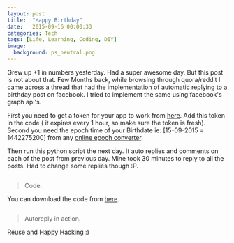 ```yaml
---
layout: post
title:  "Happy Birthday"
date:   2015-09-16 00:00:33
categories: Tech
tags: [Life, Learning, Coding, DIY]
image:
  background: ps_neutral.png
---
```

Grew up +1 in numbers yesterday. Had a super awesome day. But this post is not about that. Few Months back, while browsing through quora/reddit I came across a thread that had the implementation of automatic replying to a birthday post on facebook. I tried to implement the same using facebook's graph api's.

First you need to get a token for your app to work from <a href="https://developers.facebook.com/tools/explorer/"> here</a>. Add this token in the code ( it expires every 1 hour, so make sure the token is fresh). Second you need the epoch time of your Birthdate ie: [15-09-2015 = 1442275200] from any <a href="www.epochconverter.com">online epoch converter</a>.

Then run this python script the next day. It auto replies and comments on each of the post from previous day. Mine took 30 minutes to reply to all the posts. Had to change some replies though :P.

<img src="http://i.imgur.com/RdU599R.png" alt="">

>Code.

You can download the code from <a href="https://github.com/yogeshmpandey/codesamples/blob/master/automatic_replier.py">here</a>.

<img src="http://i.imgur.com/rQxtTTn.png" alt="">

>Autoreply in action.

Reuse and Happy Hacking :)

